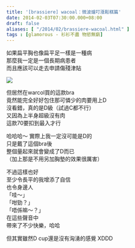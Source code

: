 ```yaml
---
title: '[brassiere] wacoal：微波爐叮漲鬆糕篇'
date: 2014-02-03T07:30:00.000+08:00
draft: false
aliases: [ "/2014/02/brassiere-wacoal.html" ]
tags : [glamorous - 衫衫不盡 物慾無窮]
---
```


如果扁平胸也像扁平足一樣是一種病   
那麼我一定是一個長期病患者   
而且應該可以走去申請傷殘津貼   

[![](https://1.bp.blogspot.com/-loXEA-S3_M4/XCisIvtAaWI/AAAAAAAADbU/4lGx9jispRoR4MKjCx_6jA3rUZl_HuZBQCLcBGAs/s640/18.jpg)](https://1.bp.blogspot.com/-loXEA-S3_M4/XCisIvtAaWI/AAAAAAAADbU/4lGx9jispRoR4MKjCx_6jA3rUZl_HuZBQCLcBGAs/s1600/18.jpg)

但居然在warcol買的這款bra   
竟然能完全好好包住那可憐少的肉要用上D   
沒看錯，真的是D級（試過C都不行）   
又因為上半身超級沒有肉   
這款70要扣到最入才行   
  
哈哈哈～ 實際上我一定沒可能是D的   
只是戴了這個bra後   
整個量起來就會變成了D而已   
（加上那是不用另加胸墊的效果很厲害）   
  
不過這樣也好  
至少令長平的我增添了自信   
也令身邊人  
「哇～」  
「咁勁？」  
「唔係嘛～？」  
在這些聲音中   
帶來了不少快樂，哈哈     
  
但其實雖然D cup還是沒有洶湧的感覺 XDDD
